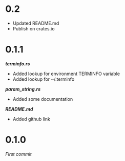 0.2
===

* Updated README.md
* Publish on crates.io

0.1.1
=====

**_terminfo.rs_**

* Added lookup for environment TERMINFO variable
* Added lookup for ~/.terminfo

**_param_string.rs_**

* Added some documentation

**_README.md_**

* Added github link

0.1.0
====
_First commit_
